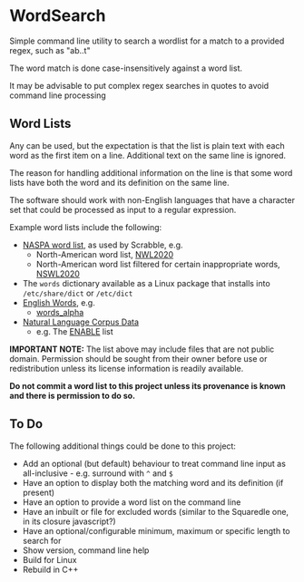 # WordSearch
Simple command line utility to search a wordlist for a match to a provided regex, such as "ab..t"

The word match is done case-insensitively against a word list.

It may be advisable to put complex regex searches in quotes to avoid command line processing 

## Word Lists
Any can be used, but the expectation is that the list is plain text with each word as the first item on a line. Additional text on the same line is ignored.

The reason for handling additional information on the line is that some word lists have both the word and its definition on the same line.

The software should work with non-English languages that have a character set that could be processed as input to a regular expression.

Example word lists include the following:
* [NASPA word list](https://github.com/scrabblewords/scrabblewords), as used by Scrabble, e.g.
  * North-American word list, [NWL2020](https://github.com/scrabblewords/scrabblewords/blob/main/words/North-American/NSWL2020.txt)
  * North-American word list filtered for certain inappropriate words, [NSWL2020](https://github.com/scrabblewords/scrabblewords/blob/main/words/North-American/NSWL2020.txt)
* The ```words``` dictionary available as a Linux package that installs into ```/etc/share/dict``` or ```/etc/dict```
* [English Words](https://github.com/dwyl/english-words), e.g.
  * [words_alpha](https://github.com/dwyl/english-words/bob/master/words_alpha.txt) 
* [Natural Language Corpus Data](https://norvig.com/ngrams/)
  * e.g. The [ENABLE](https://norvig.com/ngrams/enable1.txt) list

__IMPORTANT NOTE:__ The list above may include files that are not public domain. Permission should be sought from their owner before use or redistribution unless its license information is readily available.

__Do not commit a word list to this project unless its provenance is known and there is permission to do so.__

## To Do
The following additional things could be done to this project:
* Add an optional (but default) behaviour to treat command line input as all-inclusive - e.g. surround with ```^``` and ```$```
* Have an option to display both the matching word and its definition (if present)
* Have an option to provide a word list on the command line
* Have an inbuilt or file for excluded words (similar to the Squaredle one, in its closure javascript?)
* Have an optional/configurable minimum, maximum or specific length to search for
* Show version, command line help
* Build for Linux
* Rebuild in C++